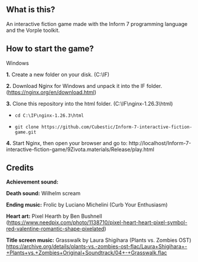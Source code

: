## What is this?

An interactive fiction game made with the Inform 7 programming language and the Vorple toolkit.

## How to start the game?

Windows

**1.** Create a new folder on your disk. (C:\IF)

**2.** Download Nginx for Windows and unpack it into the IF folder. (https://nginx.org/en/download.html)

**3.** Clone this repository into the html folder. (C:\IF\nginx-1.26.3\html)

* `cd C:\IF\nginx-1.26.3\html`

* `git clone https://github.com/Cubestic/Inform-7-interactive-fiction-game.git`

**4.** Start Nginx, then open your browser and go to:
http://localhost/Inform-7-interactive-fiction-game/9Zivota.materials/Release/play.html

## Credits

**Achievement sound:**

**Death sound:** Wilhelm scream

**Ending music:** Frolic by Luciano Michelini (Curb Your Enthusiasm)

**Heart art:** Pixel Hearth by Ben Bushnell (https://www.needpix.com/photo/1138710/pixel-heart-heart-pixel-symbol-red-valentine-romantic-shape-pixelated)

**Title screen music:** Grasswalk by Laura Shigihara (Plants vs. Zombies OST)  https://archive.org/details/plants-vs.-zombies-ost-flac/Laura+Shigihara+-+Plants+vs.+Zombies+Original+Soundtrack/04+-+Grasswalk.flac
